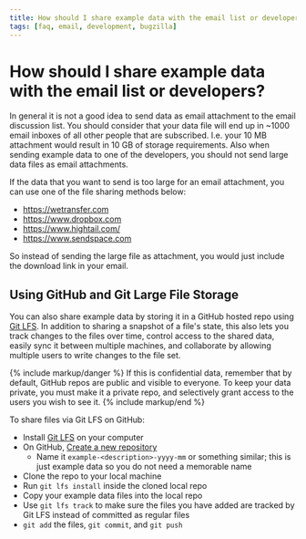 ```yaml
---
title: How should I share example data with the email list or developers?
tags: [faq, email, development, bugzilla]
---
```


# How should I share example data with the email list or developers?

In general it is not a good idea to send data as email attachment to the email discussion list. You should consider that your data file will end up in ~1000 email inboxes of all other people that are subscribed. I.e. your 10 MB attachment would result in 10 GB of storage requirements. Also when sending example data to one of the developers, you should not send large data files as email attachments.

If the data that you want to send is too large for an email attachment, you can use one of the file sharing methods below:

- <https://wetransfer.com>
- <https://www.dropbox.com>
- <https://www.hightail.com/>
- <https://www.sendspace.com>

So instead of sending the large file as attachment, you would just include the download link in your email.

## Using GitHub and Git Large File Storage

You can also share example data by storing it in a GitHub hosted repo using [Git LFS](https://git-lfs.github.com/). In addition to sharing a snapshot of a file's state, this also lets you track changes to the files over time, control access to the shared data, easily sync it between multiple machines, and collaborate by allowing multiple users to write changes to the file set.

{% include markup/danger %}
If this is confidential data, remember that by default, GitHub repos are public and visible to everyone. To keep your data private, you must make it a private repo, and selectively grant access to the users you wish to see it.
{% include markup/end %}

To share files via Git LFS on GitHub:

- Install [Git LFS](https://git-lfs.github.com/) on your computer
- On GitHub, [Create a new repository](https://github.com/new)
  - Name it `example-<description>-yyyy-mm` or something similar; this is just example data so you do not need a memorable name
- Clone the repo to your local machine
- Run `git lfs install` inside the cloned local repo
- Copy your example data files into the local repo
- Use `git lfs track` to make sure the files you have added are tracked by Git LFS instead of committed as regular files
- `git add` the files, `git commit`, and `git push`
